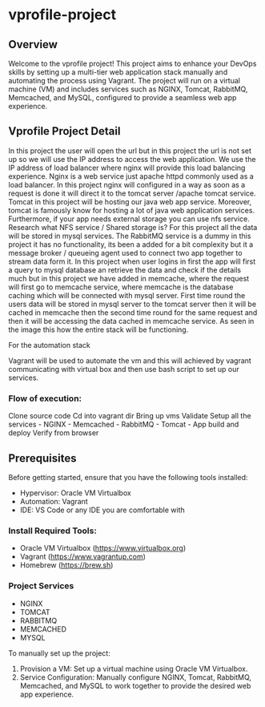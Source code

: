 # vprofile-project
## Overview 
Welcome to the vprofile project! This project aims to enhance your DevOps skills by setting up a multi-tier web application stack manually and automating the process using Vagrant. The project will run on a virtual machine (VM) and includes services such as NGINX, Tomcat, RabbitMQ, Memcached, and MySQL, configured to provide a seamless web app experience.

## Vprofile Project Detail
In this project the user will open the url but in this project the url is not set up so we will use the IP address to access the web application. We use the IP address of load balancer where nginx will provide this load balancing experience. Nginx is a web service just apache httpd commonly used as a load balancer. In this project nginx will configured in a way as soon as a request is done it will direct it to the tomcat server /apache tomcat service. Tomcat in this project will be hosting our java web app service. Moreover, tomcat is famously know for hosting a lot of java web application services. Furthermore, if your app needs external storage you can use nfs service. Research what NFS service / Shared storage is? For this project all the data will be stored in mysql services. The RabbitMQ service is a dummy in this project it has no functionality, its been a added for a bit complexity but it a message broker / queueing agent used to connect two app together to stream data form it. In this project when user logins in first the app will first a query to mysql database an retrieve the data and check if the details much but in this project we have added in memcache, where the request will first go to memcache service, where memcache is the database caching which will be connected with mysql server. First time round the users data will be stored in mysql server to the tomcat server then it will be cached in memcache then the second time round for the same request and then it will be accessing the data cached in memcache service. As seen in the image this how the entire stack will be functioning. 


For the automation stack 

Vagrant will be used to automate the vm and this will achieved by vagrant communicating with virtual box and then use bash script to set up our services.

### Flow of execution:
Clone source code
Cd into vagrant dir
Bring up vms
Validate 
Setup all the services 
	- NGINX
	- Memcached
	- RabbitMQ
	- Tomcat
	- App build and deploy
Verify from browser 


## Prerequisites
Before getting started, ensure that you have the following tools installed:

 - Hypervisor: Oracle VM Virtualbox
 - Automation: Vagrant
 - IDE: VS Code or any IDE you are comfortable with

### Install Required Tools:
 - Oracle VM Virtualbox (https://www.virtualbox.org)
 - Vagrant (https://www.vagrantup.com)
 - Homebrew (https://brew.sh)

### Project Services
 - NGINX
 - TOMCAT
 - RABBITMQ
 - MEMCACHED
 - MYSQL

To manually set up the project:

1. Provision a VM: Set up a virtual machine using Oracle VM Virtualbox.
2. Service Configuration: Manually configure NGINX, Tomcat, RabbitMQ, Memcached, and MySQL to work together to provide the desired web app experience.




